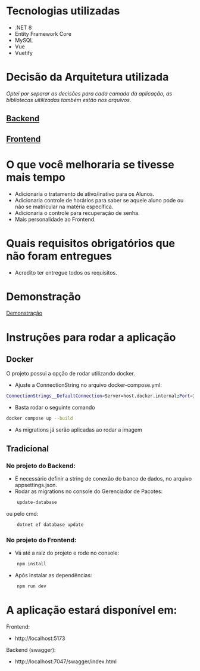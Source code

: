# Tecnologias utilizadas
- .NET 8
- Entity Framework Core
- MySQL
- Vue
- Vuetify

# Decisão da Arquitetura utilizada
_Optei por separar as decisões para cada camada da aplicação, as bibliotecas uitilizadas também estão nos arquivos._

## [Backend](COMMENTS_BACKEND.md)
## [Frontend](COMMENTS_FRONTEND.md)

# O que você melhoraria se tivesse mais tempo
- Adicionaria o tratamento de ativo/inativo para os Alunos.
- Adicionaria controle de horários para saber se aquele aluno pode ou não se matrícular na matéria específica.
- Adicionaria o controle para recuperação de senha.
- Mais personalidade ao Frontend.

# Quais requisitos obrigatórios que não foram entregues
- Acredito ter entregue todos os requisitos.

# Demonstração
[Demonstração](https://github.com/Nogs0/orbita-challenge-full-stack-web/wiki/Gerenciamento-de-Alunos)

# Instruções para rodar a aplicação

## Docker
O projeto possui a opção de rodar utilizando docker.
- Ajuste a ConnectionString no arquivo docker-compose.yml:
```bash
ConnectionStrings__DefaultConnection=Server=host.docker.internal;Port=3306;Database=turmamaisadb;Uid=root;Pwd=master; 
```
- Basta rodar o seguinte comando

``` bash
docker compose up --build
```

- As migrations já serão aplicadas ao rodar a imagem

## Tradicional

### No projeto do Backend:
- É necessário definir a string de conexão do banco de dados, no arquivo appsettings.json.
- Rodar as migrations no console do Gerenciador de Pacotes:
``` bash
    update-database
```
ou pelo cmd:
``` bash
    dotnet ef database update
```

### No projeto do Frontend:
- Vá até a raíz do projeto e rode no console:
``` bash
    npm install
```

- Após instalar as dependências:
``` bash
    npm run dev
```

# A aplicação estará disponível em:

Frontend:
- http://localhost:5173

Backend (swagger): 
- http://localhost:7047/swagger/index.html
